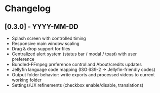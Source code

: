 # Changelog

## [0.3.0] - YYYY-MM-DD
- Splash screen with controlled timing
- Responsive main window scaling
- Drag & drop support for files
- Centralized alert system (status bar / modal / toast) with user preference
- Bundled-FFmpeg preference control and About/credits updates
- Jellyfin language code mapping (ISO 639-2 → Jellyfin-friendly codes)
- Output folder behavior: write exports and processed videos to current working folder
- Settings/UX refinements (checkbox enable/disable, translations)

